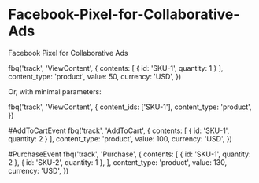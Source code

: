 # Facebook-Pixel-for-Collaborative-Ads
Facebook Pixel for Collaborative Ads

fbq('track', 'ViewContent', {
  contents: [
    { id: 'SKU-1', quantity: 1 }
  ],
  content_type: 'product',
  value: 50,
  currency: 'USD',
})

Or, with minimal parameters:

fbq('track', 'ViewContent', {
  content_ids: ['SKU-1'],
  content_type: 'product',
})


#AddToCartEvent
fbq('track', 'AddToCart', {
  contents: [
    { id: 'SKU-1', quantity: 2 }
  ],
  content_type: 'product',
  value: 100,
  currency: 'USD',
})

#PurchaseEvent
fbq('track', 'Purchase', {
  contents: [
    { id: 'SKU-1', quantity: 2 },
    { id: 'SKU-2', quantity: 1 },
  ],
  content_type: 'product',
  value: 130,
  currency: 'USD',
})



